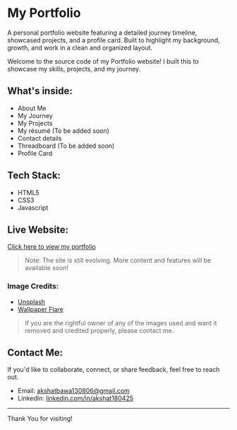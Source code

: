 # My Portfolio

A personal portfolio website featuring a detailed journey timeline, showcased projects, and a profile card. Built to highlight my background, growth, and work in a clean and organized layout.

Welcome to the source code of my Portfolio website!
I built this to showcase my skills, projects, and my journey.

## What's inside:
- About Me
- My Journey
- My Projects
- My résumé (To be added soon)
- Contact details
- Threadboard (To be added soon)
- Profile Card

## Tech Stack:
- HTML5
- CSS3
- Javascript

## Live Website:
[Click here to view my portfolio](https://akshat180425.github.io/my-portfolio/)

> Note: The site is still evolving. More content and features will be available soon!

### Image Credits:
- [Unsplash](unsplash.com)
- [Wallpaper Flare](wallpaperflare.com)

> If you are the rightful owner of any of the images used and want it removed and credited properly, please contact me.

## Contact Me:
If you'd like to collaborate, connect, or share feedback, feel free to reach out.
- Email: [akshatbawa130806@gmail.com](mailto:akshatbawa130806@gmail.com)
- LinkedIn: [linkedin.com/in/akshat180425](https://linkedin.com/in/akshat180425)

---

Thank You for visiting!
